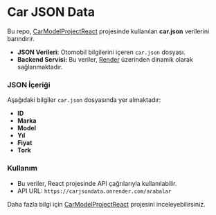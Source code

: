 # Car JSON Data  

Bu repo, [CarModelProjectReact](https://github.com/osmandemir2533/CarModelProjectReact) projesinde kullanılan **car.json** verilerini barındırır.  

- **JSON Verileri:** Otomobil bilgilerini içeren `car.json` dosyası.  
- **Backend Servisi:** Bu veriler, [Render](https://carjsondata.onrender.com/arabalar) üzerinden dinamik olarak sağlanmaktadır.  

### JSON İçeriği  
Aşağıdaki bilgiler `car.json` dosyasında yer almaktadır:  
- **ID**
- **Marka**
- **Model**
- **Yıl**
- **Fiyat**
- **Tork** 

### Kullanım  
- Bu veriler, React projesinde API çağrılarıyla kullanılabilir.  
- API URL: `https://carjsondata.onrender.com/arabalar`  

Daha fazla bilgi için [CarModelProjectReact](https://github.com/osmandemir2533/CarModelProjectReact) projesini inceleyebilirsiniz.
